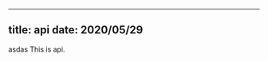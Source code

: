 <!--
 * @Date: 2022-10-27 11:57:18
 * @LastEditors:  thunder thunderleng@gmail.com
 * @LastEditTime: 2022-10-27 14:35:09
 * @FilePath: \Blog-vue\thunder\docs\theme-reco\api.md
-->
---
title: api
date: 2020/05/29
---
asdas
This is api.